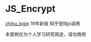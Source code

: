 # JS_Encrypt
[zhihu_login](https://github.com/Aaaronchen/JS_Encrypt/tree/master/zh-login2) 19年新版  知乎登陆js调用

本案例仅为个人学习研究用途，请勿商用
